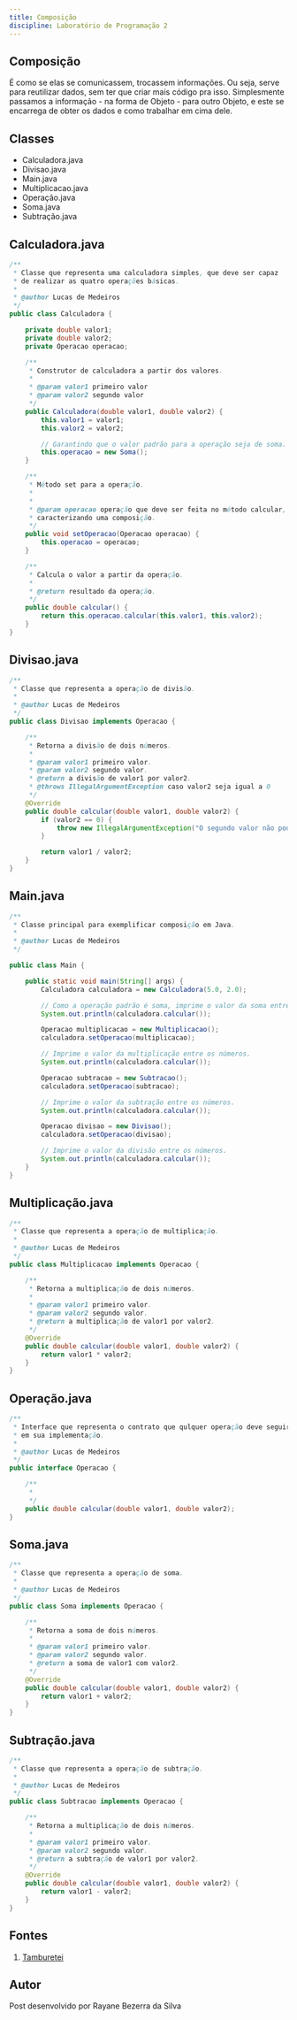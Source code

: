 ```yaml
---
title: Composição
discipline: Laboratório de Programação 2
---
```


## Composição

É como se elas se comunicassem, trocassem informações. Ou seja, serve para reutilizar dados, sem ter que criar mais código pra isso. Simplesmente passamos a informação - na forma de Objeto - para outro Objeto, e este se encarrega de obter os dados e como trabalhar em cima dele.

## Classes
- Calculadora.java
- Divisao.java
- Main.java
- Multiplicacao.java
- Operação.java
- Soma.java
- Subtração.java

## Calculadora.java

```java
/**
 * Classe que representa uma calculadora simples, que deve ser capaz
 * de realizar as quatro operações básicas.
 * 
 * @author Lucas de Medeiros
 */
public class Calculadora {

    private double valor1;
    private double valor2;
    private Operacao operacao;

    /**
     * Construtor de calculadora a partir dos valores.
     * 
     * @param valor1 primeiro valor
     * @param valor2 segundo valor
     */
    public Calculadora(double valor1, double valor2) {
        this.valor1 = valor1;
        this.valor2 = valor2;

        // Garantindo que o valor padrão para a operação seja de soma.
        this.operacao = new Soma();
    }

    /**
     * Método set para a operação.
     * 
     * 
     * @param operacao operação que deve ser feita no método calcular,
     * caracterizando uma composição.
     */
    public void setOperacao(Operacao operacao) {
        this.operacao = operacao;
    }

    /**
     * Calcula o valor a partir da operação.
     * 
     * @return resultado da operação.
     */
    public double calcular() {
        return this.operacao.calcular(this.valor1, this.valor2);
    }
}
```

## Divisao.java
```java
/**
 * Classe que representa a operação de divisão.
 * 
 * @author Lucas de Medeiros
 */
public class Divisao implements Operacao {

    /**
     * Retorna a divisão de dois números.
     * 
     * @param valor1 primeiro valor.
     * @param valor2 segundo valor.
     * @return a divisão de valor1 por valor2.
     * @throws IllegalArgumentException caso valor2 seja igual a 0
     */
    @Override
    public double calcular(double valor1, double valor2) {
        if (valor2 == 0) {
            throw new IllegalArgumentException("O segundo valor não pode ser igual a 0!");
        }

        return valor1 / valor2;
    }
}
```
## Main.java
```java
/**
 * Classe principal para exemplificar composição em Java.
 * 
 * @author Lucas de Medeiros
 */

public class Main {

    public static void main(String[] args) {
        Calculadora calculadora = new Calculadora(5.0, 2.0);

        // Como a operação padrão é soma, imprime o valor da soma entre os números.
        System.out.println(calculadora.calcular());

        Operacao multiplicacao = new Multiplicacao();
        calculadora.setOperacao(multiplicacao);

        // Imprime o valor da multiplicação entre os números.
        System.out.println(calculadora.calcular());

        Operacao subtracao = new Subtracao();
        calculadora.setOperacao(subtracao);

        // Imprime o valor da subtração entre os números.
        System.out.println(calculadora.calcular());

        Operacao divisao = new Divisao();
        calculadora.setOperacao(divisao);

        // Imprime o valor da divisão entre os números.
        System.out.println(calculadora.calcular());
    }
}
```

## Multiplicação.java
```java
/**
 * Classe que representa a operação de multiplicação.
 * 
 * @author Lucas de Medeiros
 */
public class Multiplicacao implements Operacao {

    /**
     * Retorna a multiplicação de dois números.
     * 
     * @param valor1 primeiro valor.
     * @param valor2 segundo valor.
     * @return a multiplicação de valor1 por valor2.
     */
    @Override
    public double calcular(double valor1, double valor2) {
        return valor1 * valor2;
    }
}
```

## Operação.java
```java
/**
 * Interface que representa o contrato que qulquer operação deve seguir
 * em sua implementação.
 * 
 * @author Lucas de Medeiros
 */
public interface Operacao {

    /**
     * 
     */
    public double calcular(double valor1, double valor2);
}
```

## Soma.java

```java
/**
 * Classe que representa a operação de soma.
 * 
 * @author Lucas de Medeiros
 */
public class Soma implements Operacao {

    /**
     * Retorna a soma de dois números.
     * 
     * @param valor1 primeiro valor.
     * @param valor2 segundo valor.
     * @return a soma de valor1 com valor2.
     */
    @Override
    public double calcular(double valor1, double valor2) {
        return valor1 + valor2;
    }
}
```

## Subtração.java

```java
/**
 * Classe que representa a operação de subtração.
 * 
 * @author Lucas de Medeiros
 */
public class Subtracao implements Operacao {

    /**
     * Retorna a multiplicação de dois números.
     * 
     * @param valor1 primeiro valor.
     * @param valor2 segundo valor.
     * @return a subtração de valor1 por valor2.
     */
    @Override
    public double calcular(double valor1, double valor2) {
        return valor1 - valor2;
    }
}
```

## Fontes 

1. <a href= "https://github.com/OpenDevUFCG/Tamburetei" target="_blank"> Tamburetei </a>

## Autor 

Post desenvolvido por Rayane Bezerra da Silva 
